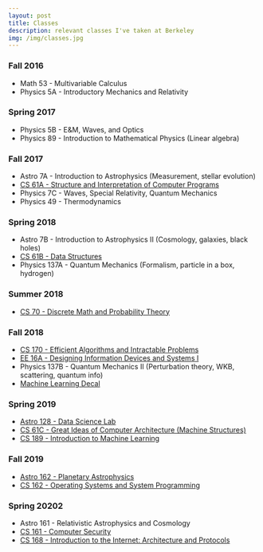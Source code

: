 ```yaml
---
layout: post
title: Classes
description: relevant classes I've taken at Berkeley
img: /img/classes.jpg
---
```


### Fall 2016
* Math 53 - Multivariable Calculus
* Physics 5A - Introductory Mechanics and Relativity

### Spring 2017
* Physics 5B - E&M, Waves, and Optics
* Physics 89 - Introduction to Mathematical Physics (Linear algebra)

### Fall 2017
* Astro 7A - Introduction to Astrophysics (Measurement, stellar evolution)
* <a href="http://inst.eecs.berkeley.edu/~cs61a/fa17/" target="_blank">CS 61A - Structure and Interpretation of Computer Programs</a>
* Physics 7C - Waves, Special Relativity, Quantum Mechanics
* Physics 49 - Thermodynamics

### Spring 2018
* Astro 7B - Introduction to Astrophysics II (Cosmology, galaxies, black holes)
* <a href="https://sp18.datastructur.es/" target="_blank">CS 61B - Data Structures</a>
* Physics 137A - Quantum Mechanics (Formalism, particle in a box, hydrogen)

### Summer 2018
* <a href="http://www.eecs70.org/" target="_blank">CS 70 - Discrete Math and Probability Theory</a>

### Fall 2018
* <a href="https://inst.eecs.berkeley.edu/~cs170/fa18/" target="_blank">CS 170 - Efficient Algorithms and Intractable Problems</a>
* <a href= "https://inst.eecs.berkeley.edu/~ee16a/fa18/" target="_blank">EE 16A - Designing Information Devices and Systems I</a>
* Physics 137B - Quantum Mechanics II (Perturbation theory, WKB, scattering, quantum info)
* <a href= "https://github.com/mlberkeley/Machine-Learning-Decal-Fall-2018" target="_blank">Machine Learning Decal</a>

### Spring 2019
* <a href= "https://github.com/ucb-datalab/course-materials" target="_blank">Astro 128 - Data Science Lab</a>
* <a href= "https://inst.eecs.berkeley.edu/~cs61c/sp19/" target="_blank">CS 61C - Great Ideas of Computer Architecture (Machine Structures)</a>
* <a href= "https://people.eecs.berkeley.edu/~jrs/189/" target="_blank">CS 189 - Introduction to Machine Learning</a>

### Fall 2019
* <a href= "http://w.astro.berkeley.edu/~echiang/planetastro/planetastro.html" target="_blank">Astro 162 - Planetary Astrophysics</a>
* <a href= "https://cs162.eecs.berkeley.edu/" target="_blank">CS 162 - Operating Systems and System Programming</a>

### Spring 20202
* Astro 161 - Relativistic Astrophysics and Cosmology
* <a href= "https://cs161.org/" target="_blank">CS 161 - Computer Security</a>
* <a href= "http://cs168.io/" target="_blank">CS 168 - Introduction to the Internet: Architecture and Protocols</a>

